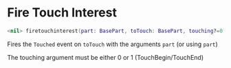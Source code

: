 # Fire Touch Interest
```lua
<nil> firetouchinterest(part: BasePart, toTouch: BasePart, touching?=0)
```
Fires the `Touched` event on `toTouch` with the arguments `part` (or using `part`)

The touching argument must be either 0 or 1 (TouchBegin/TouchEnd)